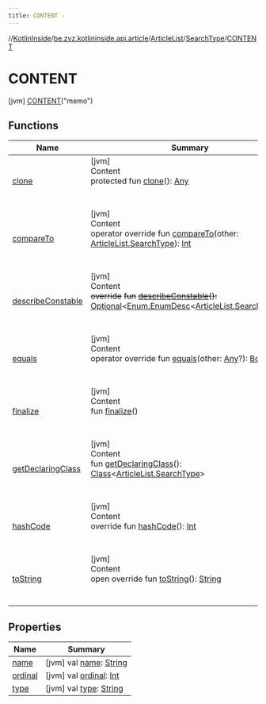 ```yaml
---
title: CONTENT -
---
```

//[KotlinInside](../../../../index.md)/[be.zvz.kotlininside.api.article](../../../index.md)/[ArticleList](../../index.md)/[SearchType](../index.md)/[CONTENT](index.md)



# CONTENT  
 [jvm] [CONTENT](index.md)("memo")  
   


## Functions  
  
|  Name|  Summary| 
|---|---|
| <a name="kotlin/Enum/clone/#/PointingToDeclaration/"></a>[clone](../../../../be.zvz.kotlininside.session.user/-user-type/-d-u-p-l-i-c-a-t-e_-n-a-m-e-d/index.md#%5Bkotlin%2FEnum%2Fclone%2F%23%2FPointingToDeclaration%2F%5D%2FFunctions%2F-1231821796)| <a name="kotlin/Enum/clone/#/PointingToDeclaration/"></a>[jvm]  <br>Content  <br>protected fun [clone](../../../../be.zvz.kotlininside.session.user/-user-type/-d-u-p-l-i-c-a-t-e_-n-a-m-e-d/index.md#%5Bkotlin%2FEnum%2Fclone%2F%23%2FPointingToDeclaration%2F%5D%2FFunctions%2F-1231821796)(): [Any](https://kotlinlang.org/api/latest/jvm/stdlib/kotlin/-any/index.html)  <br><br><br>
| <a name="kotlin/Enum/compareTo/#be.zvz.kotlininside.api.article.ArticleList.SearchType/PointingToDeclaration/"></a>[compareTo](../-s-u-b-j-e-c-t_-a-n-d_-c-o-n-t-e-n-t/index.md#%5Bkotlin%2FEnum%2FcompareTo%2F%23be.zvz.kotlininside.api.article.ArticleList.SearchType%2FPointingToDeclaration%2F%5D%2FFunctions%2F-1231821796)| <a name="kotlin/Enum/compareTo/#be.zvz.kotlininside.api.article.ArticleList.SearchType/PointingToDeclaration/"></a>[jvm]  <br>Content  <br>operator override fun [compareTo](../-s-u-b-j-e-c-t_-a-n-d_-c-o-n-t-e-n-t/index.md#%5Bkotlin%2FEnum%2FcompareTo%2F%23be.zvz.kotlininside.api.article.ArticleList.SearchType%2FPointingToDeclaration%2F%5D%2FFunctions%2F-1231821796)(other: [ArticleList.SearchType](../index.md)): [Int](https://kotlinlang.org/api/latest/jvm/stdlib/kotlin/-int/index.html)  <br><br><br>
| <a name="kotlin/Enum/describeConstable/#/PointingToDeclaration/"></a>[describeConstable](../../../../be.zvz.kotlininside.session.user/-user-type/-d-u-p-l-i-c-a-t-e_-n-a-m-e-d/index.md#%5Bkotlin%2FEnum%2FdescribeConstable%2F%23%2FPointingToDeclaration%2F%5D%2FFunctions%2F-1231821796)| <a name="kotlin/Enum/describeConstable/#/PointingToDeclaration/"></a>[jvm]  <br>Content  <br>~~override~~ ~~fun~~ [~~describeConstable~~](../../../../be.zvz.kotlininside.session.user/-user-type/-d-u-p-l-i-c-a-t-e_-n-a-m-e-d/index.md#%5Bkotlin%2FEnum%2FdescribeConstable%2F%23%2FPointingToDeclaration%2F%5D%2FFunctions%2F-1231821796)~~(~~~~)~~~~:~~ [Optional](https://docs.oracle.com/javase/7/docs/api/java/util/Optional.html)<[Enum.EnumDesc](https://docs.oracle.com/javase/7/docs/api/java/lang/Enum.EnumDesc.html)<[ArticleList.SearchType](../index.md)>>  <br><br><br>
| <a name="kotlin/Enum/equals/#kotlin.Any?/PointingToDeclaration/"></a>[equals](../../../../be.zvz.kotlininside.session.user/-user-type/-d-u-p-l-i-c-a-t-e_-n-a-m-e-d/index.md#%5Bkotlin%2FEnum%2Fequals%2F%23kotlin.Any%3F%2FPointingToDeclaration%2F%5D%2FFunctions%2F-1231821796)| <a name="kotlin/Enum/equals/#kotlin.Any?/PointingToDeclaration/"></a>[jvm]  <br>Content  <br>operator override fun [equals](../../../../be.zvz.kotlininside.session.user/-user-type/-d-u-p-l-i-c-a-t-e_-n-a-m-e-d/index.md#%5Bkotlin%2FEnum%2Fequals%2F%23kotlin.Any%3F%2FPointingToDeclaration%2F%5D%2FFunctions%2F-1231821796)(other: [Any](https://kotlinlang.org/api/latest/jvm/stdlib/kotlin/-any/index.html)?): [Boolean](https://kotlinlang.org/api/latest/jvm/stdlib/kotlin/-boolean/index.html)  <br><br><br>
| <a name="kotlin/Enum/finalize/#/PointingToDeclaration/"></a>[finalize](../../../../be.zvz.kotlininside.session.user/-user-type/-d-u-p-l-i-c-a-t-e_-n-a-m-e-d/index.md#%5Bkotlin%2FEnum%2Ffinalize%2F%23%2FPointingToDeclaration%2F%5D%2FFunctions%2F-1231821796)| <a name="kotlin/Enum/finalize/#/PointingToDeclaration/"></a>[jvm]  <br>Content  <br>fun [finalize](../../../../be.zvz.kotlininside.session.user/-user-type/-d-u-p-l-i-c-a-t-e_-n-a-m-e-d/index.md#%5Bkotlin%2FEnum%2Ffinalize%2F%23%2FPointingToDeclaration%2F%5D%2FFunctions%2F-1231821796)()  <br><br><br>
| <a name="kotlin/Enum/getDeclaringClass/#/PointingToDeclaration/"></a>[getDeclaringClass](../../../../be.zvz.kotlininside.session.user/-user-type/-d-u-p-l-i-c-a-t-e_-n-a-m-e-d/index.md#%5Bkotlin%2FEnum%2FgetDeclaringClass%2F%23%2FPointingToDeclaration%2F%5D%2FFunctions%2F-1231821796)| <a name="kotlin/Enum/getDeclaringClass/#/PointingToDeclaration/"></a>[jvm]  <br>Content  <br>fun [getDeclaringClass](../../../../be.zvz.kotlininside.session.user/-user-type/-d-u-p-l-i-c-a-t-e_-n-a-m-e-d/index.md#%5Bkotlin%2FEnum%2FgetDeclaringClass%2F%23%2FPointingToDeclaration%2F%5D%2FFunctions%2F-1231821796)(): [Class](https://docs.oracle.com/javase/7/docs/api/java/lang/Class.html)<[ArticleList.SearchType](../index.md)>  <br><br><br>
| <a name="kotlin/Enum/hashCode/#/PointingToDeclaration/"></a>[hashCode](../../../../be.zvz.kotlininside.session.user/-user-type/-d-u-p-l-i-c-a-t-e_-n-a-m-e-d/index.md#%5Bkotlin%2FEnum%2FhashCode%2F%23%2FPointingToDeclaration%2F%5D%2FFunctions%2F-1231821796)| <a name="kotlin/Enum/hashCode/#/PointingToDeclaration/"></a>[jvm]  <br>Content  <br>override fun [hashCode](../../../../be.zvz.kotlininside.session.user/-user-type/-d-u-p-l-i-c-a-t-e_-n-a-m-e-d/index.md#%5Bkotlin%2FEnum%2FhashCode%2F%23%2FPointingToDeclaration%2F%5D%2FFunctions%2F-1231821796)(): [Int](https://kotlinlang.org/api/latest/jvm/stdlib/kotlin/-int/index.html)  <br><br><br>
| <a name="kotlin/Enum/toString/#/PointingToDeclaration/"></a>[toString](../../../../be.zvz.kotlininside.session.user/-user-type/-d-u-p-l-i-c-a-t-e_-n-a-m-e-d/index.md#%5Bkotlin%2FEnum%2FtoString%2F%23%2FPointingToDeclaration%2F%5D%2FFunctions%2F-1231821796)| <a name="kotlin/Enum/toString/#/PointingToDeclaration/"></a>[jvm]  <br>Content  <br>open override fun [toString](../../../../be.zvz.kotlininside.session.user/-user-type/-d-u-p-l-i-c-a-t-e_-n-a-m-e-d/index.md#%5Bkotlin%2FEnum%2FtoString%2F%23%2FPointingToDeclaration%2F%5D%2FFunctions%2F-1231821796)(): [String](https://kotlinlang.org/api/latest/jvm/stdlib/kotlin/-string/index.html)  <br><br><br>


## Properties  
  
|  Name|  Summary| 
|---|---|
| <a name="be.zvz.kotlininside.api.article/ArticleList.SearchType.CONTENT/name/#/PointingToDeclaration/"></a>[name](name.md)| <a name="be.zvz.kotlininside.api.article/ArticleList.SearchType.CONTENT/name/#/PointingToDeclaration/"></a> [jvm] val [name](name.md): [String](https://kotlinlang.org/api/latest/jvm/stdlib/kotlin/-string/index.html)   <br>
| <a name="be.zvz.kotlininside.api.article/ArticleList.SearchType.CONTENT/ordinal/#/PointingToDeclaration/"></a>[ordinal](ordinal.md)| <a name="be.zvz.kotlininside.api.article/ArticleList.SearchType.CONTENT/ordinal/#/PointingToDeclaration/"></a> [jvm] val [ordinal](ordinal.md): [Int](https://kotlinlang.org/api/latest/jvm/stdlib/kotlin/-int/index.html)   <br>
| <a name="be.zvz.kotlininside.api.article/ArticleList.SearchType.CONTENT/type/#/PointingToDeclaration/"></a>[type](type.md)| <a name="be.zvz.kotlininside.api.article/ArticleList.SearchType.CONTENT/type/#/PointingToDeclaration/"></a> [jvm] val [type](type.md): [String](https://kotlinlang.org/api/latest/jvm/stdlib/kotlin/-string/index.html)   <br>

